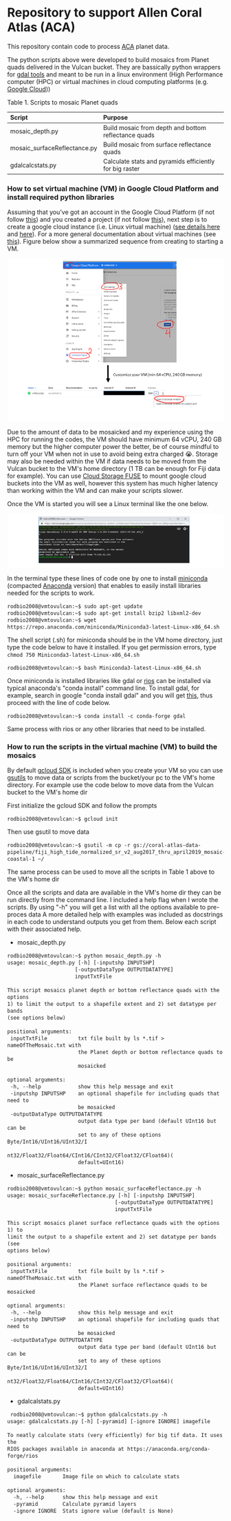 # **Repository to support Allen Coral Atlas (ACA)**

This repository contain code to process [ACA](https://allencoralatlas.org/) planet data.

The python scripts above were developed to build mosaics from Planet quads delivered in the Vulcan bucket. They are bassically python wrappers 
for [gdal tools](https://gdal.org/) and meant to be run in a linux environment (High Performance 
computer (HPC) or virtual machines in cloud computing platforms (e.g. [Google Cloud](https://cloud.google.com/)))

Table 1. Scripts to mosaic Planet quads

| Script        | Purpose           |
|:------------- |:-------------|  
|mosaic_depth.py|Build mosaic from depth and bottom reflectance quads| 
|mosaic_surfaceReflectance.py|Build mosaic from surface reflectance quads|  
|gdalcalcstats.py|Calculate stats and pyramids efficiently for big raster|

### **How to set virtual machine (VM) in Google Cloud Platform and install required python libraries**

Assuming that you've got an account in the Google Cloud Platform 
(if not follow [this](https://cloud.google.com/billing/docs/how-to/manage-billing-account))
and you created a project (if not follow
 [this](https://cloud.google.com/resource-manager/docs/creating-managing-projects)), next step 
 is to create a google cloud instance (i.e. Linux virtual machine) 
 ([see details here](https://cloud.google.com/compute/docs/quickstart-linux) and 
 [here](https://cloud.google.com/compute/docs/instances/create-start-instance)). For a more general documentation
 about virtual machines (see [this](https://cloud.google.com/compute/docs/instances/)). Figure below
 show a summarized sequence from creating to starting a VM.
 
 
 ![FlowchartVM](https://github.com/RSRCsupport/AllenCoralAtlas/blob/master/FlowChartVM.png)
 
 
 Due to the amount of data to be mosaicked and my experience using the HPC for running the codes, 
 the VM should have minimum 64 vCPU, 240 GB memory but the higher computer power
 the better, be of course mindful to turn off your VM when not in use to avoid being 
 extra charged :sob:. Storage may also be needed within the VM if data needs to be moved from the 
 Vulcan bucket to the VM's home directory (1 TB can be enough for Fiji data for example). You can use [Cloud 
 Storage FUSE](https://cloud.google.com/storage/docs/gcs-fuse) to mount google cloud buckets into the VM as well, however
 this system has much higher latency than working within the VM and can make your scripts slower. 
 
 Once the VM is started you will see a Linux terminal like the one below. 

 ![VMTerminal](https://github.com/RSRCsupport/AllenCoralAtlas/blob/master/VMlinuxterm.png)
 
 In the terminal type these lines of code one by one to install [miniconda](https://conda.io/en/latest/miniconda.html) 
 (compacted [Anaconda](https://www.anaconda.com/) version) that enables to easily install 
 libraries needed for the scripts to work.
 
 ````
 rodbio2008@vmtovulcan:~$ sudo apt-get update
 rodbio2008@vmtovulcan:~$ sudo apt-get install bzip2 libxml2-dev
 rodbio2008@vmtovulcan:~$ wget https://repo.anaconda.com/miniconda/Miniconda3-latest-Linux-x86_64.sh
 ````
 
 The shell script (.sh) for miniconda should be in the VM home directory, 
 just type the code below to have it installed. If you get permission errors, type `chmod 750 Miniconda3-latest-Linux-x86_64.sh`
 
 ````
 rodbio2008@vmtovulcan:~$ bash Miniconda3-latest-Linux-x86_64.sh
 ````
  Once miniconda is installed libraries like gdal or [rios](http://www.rioshome.org/en/latest/) can be installed via
  typical anaconda's "conda install" command line. To install gdal, for example, search in google "conda install gdal" 
  and you will get [this](https://anaconda.org/conda-forge/gdal), thus proceed with the line of code below. 
  
  ```` 
 rodbio2008@vmtovulcan:~$ conda install -c conda-forge gdal
  ````
 
 Same process with rios or any other libraries that need to be installed.
 
 
 ### **How to run the scripts in the virtual machine (VM) to build the mosaics**
 
 By default [gcloud SDK](https://cloud.google.com/sdk/docs/quickstart-linux) is included when you create your VM
 so you can use [gsutils](https://cloud.google.com/storage/docs/gsutil) to move data or scripts from the bucket/your pc
 to the VM's home directory. For example use the code below to move data from the Vulcan bucket to the VM's home dir
 
 First initialize the gcloud SDK and follow the prompts
 ````
 rodbio2008@vmtovulcan:~$ gcloud init
 ````
 Then use gsutil to move data
 
 ````
 rodbio2008@vmtovulcan:~$ gsutil -m cp -r gs://coral-atlas-data-pipeline/fiji_high_tide_normalized_sr_v2_aug2017_thru_april2019_mosaic-coastal-1 ~/
 
 ````
 
 The same process can be used to move all the scripts in Table 1 above to the VM's home dir
 
 Once all the scripts and data are available in the VM's home dir they can be run directly from the command line. 
 I included a help flag when I wrote the scripts. By using "-h" you will get a list with all the options available to pre-proces data
 A more detailed help with examples was included as docstrings in each code to understand outputs you get from them.
 Below each script with their associated help. 
 
 - mosaic_depth.py
 ``````  
 rodbio2008@vmtovulcan:~$ python mosaic_depth.py -h
usage: mosaic_depth.py [-h] [-inputshp INPUTSHP]
                       [-outputDataType OUTPUTDATATYPE]
                       inputTxtFile

This script mosaics planet depth or bottom reflectance quads with the options
1) to limit the output to a shapefile extent and 2) set datatype per bands
(see options below)

positional arguments:
  inputTxtFile          txt file built by ls *.tif > nameOfTheMosaic.txt with
                        the Planet depth or bottom reflectance quads to be
                        mosaicked

optional arguments:
  -h, --help            show this help message and exit
  -inputshp INPUTSHP    an optional shapefile for including quads that need to
                        be mosaicked
  -outputDataType OUTPUTDATATYPE
                        output data type per band (default UInt16 but can be
                        set to any of these options Byte/Int16/UInt16/UInt32/I
                        nt32/Float32/Float64/CInt16/CInt32/CFloat32/CFloat64)(
                        default=UInt16)

 ``````
 
 - mosaic_surfaceReflectance.py
 ````
 rodbio2008@vmtovulcan:~$ python mosaic_surfaceReflectance.py -h
usage: mosaic_surfaceReflectance.py [-h] [-inputshp INPUTSHP]
                                    [-outputDataType OUTPUTDATATYPE]
                                    inputTxtFile

This script mosaics planet surface reflectance quads with the options 1) to
limit the output to a shapefile extent and 2) set datatype per bands (see
options below)

positional arguments:
  inputTxtFile          txt file built by ls *.tif > nameOfTheMosaic.txt with
                        the Planet surface reflectance quads to be mosaicked

optional arguments:
  -h, --help            show this help message and exit
  -inputshp INPUTSHP    an optional shapefile for including quads that need to
                        be mosaicked
  -outputDataType OUTPUTDATATYPE
                        output data type per band (default UInt16 but can be
                        set to any of these options Byte/Int16/UInt16/UInt32/I
                        nt32/Float32/Float64/CInt16/CInt32/CFloat32/CFloat64)(
                        default=UInt16)
````
- gdalcalstats.py
````
 rodbio2008@vmtovulcan:~$ python gdalcalcstats.py -h
usage: gdalcalcstats.py [-h] [-pyramid] [-ignore IGNORE] imagefile

To neatly calculate stats (very efficiently) for big tif data. It uses the
RIOS packages available in anaconda at https://anaconda.org/conda-forge/rios

positional arguments:
  imagefile       Image file on which to calculate stats

optional arguments:
  -h, --help      show this help message and exit
  -pyramid        Calculate pyramid layers
  -ignore IGNORE  Stats ignore value (default is None)
````